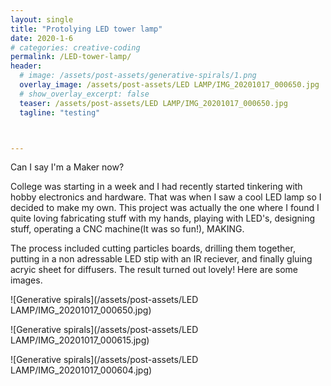 ```yaml
---
layout: single
title: "Protolying LED tower lamp"
date: 2020-1-6
# categories: creative-coding
permalink: /LED-tower-lamp/
header:
  # image: /assets/post-assets/generative-spirals/1.png
  overlay_image: /assets/post-assets/LED LAMP/IMG_20201017_000650.jpg
  # show_overlay_excerpt: false
  teaser: /assets/post-assets/LED LAMP/IMG_20201017_000650.jpg
  tagline: "testing"



---
```

Can I say I'm a Maker now?

College was starting in a week and I had recently started tinkering with hobby electronics and hardware. That was when I saw a cool LED lamp so I decided to make my own. This project was actually the one where I found I quite loving fabricating stuff with my hands, playing with LED's, designing stuff, operating a CNC machine(It was so fun!), MAKING.

The process included cutting particles boards, drilling them together, putting in a non adressable LED stip with an IR reciever, and finally gluing acryic sheet for diffusers. The result turned out lovely! Here are some images.

![Generative spirals](/assets/post-assets/LED LAMP/IMG_20201017_000650.jpg)


![Generative spirals](/assets/post-assets/LED LAMP/IMG_20201017_000615.jpg)


![Generative spirals](/assets/post-assets/LED LAMP/IMG_20201017_000604.jpg)





<!-- 
<video width="480" height="320" controls="controls">
  <source src="/assets/post-assets/generative-spirals/Screencast 2020-01-29 00:24:20.mp4" type="video/mp4">
</video>


<video width="480" height="320" controls="controls">
  <source src="/assets/post-assets/generative-spirals/Screencast 2020-01-29 00:25:10.mp4" type="video/mp4">
</video> -->
